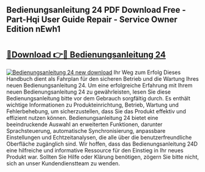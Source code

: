 ## Bedienungsanleitung 24 PDF Download Free - Part-Hqi User Guide Repair - Service Owner Edition nEwh1

# <h2><a href="http://df5v47.blite.top/?on=Bedienungsanleitung+24">🔗Download 👉🔴 Bedienungsanleitung 24</a></h2>

[![Bedienungsanleitung 24 new download](https://i.imgur.com/lujVjoI.png)](http://df5v47.blite.top/?on=Bedienungsanleitung+24)
Ihr Weg zum Erfolg Dieses Handbuch dient als Fahrplan für den sicheren Betrieb und die Wartung Ihres neuen Bedienungsanleitung 24. Um eine erfolgreiche Erfahrung mit Ihrem neuen Bedienungsanleitung 24 zu gewährleisten, lesen Sie diese Bedienungsanleitung bitte vor dem Gebrauch sorgfältig durch. Es enthält wichtige Informationen zu Produkteinrichtung, Betrieb, Wartung und Fehlerbehebung, um sicherzustellen, dass Sie das Produkt effektiv und effizient nutzen können. Bedienungsanleitung 24 bietet eine beeindruckende Auswahl an erweiterten Funktionen, darunter Sprachsteuerung, automatische Synchronisierung, anpassbare Einstellungen und Echtzeitanalysen, die alle über die benutzerfreundliche Oberfläche zugänglich sind. Wir hoffen, dass das Bedienungsanleitung 24D eine hilfreiche und informative Ressource für den Einstieg in Ihr neues Produkt war. Sollten Sie Hilfe oder Klärung benötigen, zögern Sie bitte nicht, sich an unser Kundendienstteam zu wenden.

